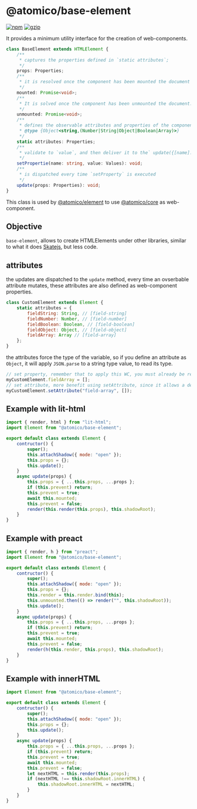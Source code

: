 # @atomico/base-element

[![npm](https://badgen.net/npm/v/@atomico/base-element)](http://npmjs.com/@atomico/base-element)
[![gzip](https://badgen.net/bundlephobia/minzip/@atomico/base-element)](https://bundlephobia.com/result?p=@atomico/base-element)

It provides a minimum utility interface for the creation of web-components.

```ts
class BaseElement extends HTMLElement {
	/**
	 * captures the properties defined in `static attributes`;
	 */
	props: Properties;
	/**
	 * it is resolved once the component has been mounted the document
	 */
	mounted: Promise<void>;
	/**
	 * It is solved once the component has been unmounted the document.
	 */
	unmounted: Promise<void>;
	/**
	 * defines the observable attributes and properties of the component
	 * @type {Object<string,(Number|String|Object|Boolean|Array)>}
	 */
	static attributes: Properties;
	/**
	 * validate to `value`, and then deliver it to the` update({[name]:value})` method.
	 */
	setPropertie(name: string, value: Values): void;
	/**
	 * is dispatched every time `setProperty` is executed
	 */
	update(props: Properties): void;
}
```

This class is used by [@atomico/element](https://github.com/atomicojs/core) to use [@atomico/core](https://github.com/atomicojs/element) as web-component.

## Objective

`base-element`, allows to create HTMLElements under other libraries, similar to what it does [Skatejs](https://github.com/skatejs/skatejs), but less code.

## attributes

the updates are dispatched to the `update` method, every time an ovserbable attribute mutates, these attributes are also defined as web-component properties.

```js
class CustomElement extends Element {
	static attributes = {
		fieldString: String, // [field-string]
		fieldNumber: Number, // [field-number]
		fieldBoolean: Boolean, // [field-boolean]
		fieldObject: Object, // [field-object]
		fieldArray: Array // [field-array]
	};
}
```

the attributes force the type of the variable, so if you define an attribute as `Object`, it will apply
`JSON.parse` to a string type value, to read its type.

```js
// set property, remember that to apply this WC, you must already be registered
myCustomElement.fieldArray = [];
// set attribute, more benefit using setAttribute, since it allows a deferred loading of the WC
myCustomElement.setAttribute("field-array", []);
```

## Example with lit-html

```jsx
import { render, html } from "lit-html";
import Element from "@atomico/base-element";

export default class extends Element {
	contructor() {
		super();
		this.attachShadow({ mode: "open" });
		this.props = {};
		this.update();
	}
	async update(props) {
		this.props = { ...this.props, ...props };
		if (this.prevent) return;
		this.prevent = true;
		await this.mounted;
		this.prevent = false;
		render(this.render(this.props), this.shadowRoot);
	}
}
```

## Example with preact

```jsx
import { render, h } from "preact";
import Element from "@atomico/base-element";

export default class extends Element {
	contructor() {
		super();
		this.attachShadow({ mode: "open" });
		this.props = {};
		this.render = this.render.bind(this);
		this.unmounted.then(() => render("", this.shadowRoot));
		this.update();
	}
	async update(props) {
		this.props = { ...this.props, ...props };
		if (this.prevent) return;
		this.prevent = true;
		await this.mounted;
		this.prevent = false;
		render(h(this.render, this.props), this.shadowRoot);
	}
}
```

## Example with innerHTML

```js
import Element from "@atomico/base-element";

export default class extends Element {
	contructor() {
		super();
		this.attachShadow({ mode: "open" });
		this.props = {};
		this.update();
	}
	async update(props) {
		this.props = { ...this.props, ...props };
		if (this.prevent) return;
		this.prevent = true;
		await this.mounted;
		this.prevent = false;
		let nextHTML = this.render(this.props);
		if (nextHTML !== this.shadowRoot.innerHTML) {
			this.shadowRoot.innerHTML = nextHTML;
		}
	}
}
```
